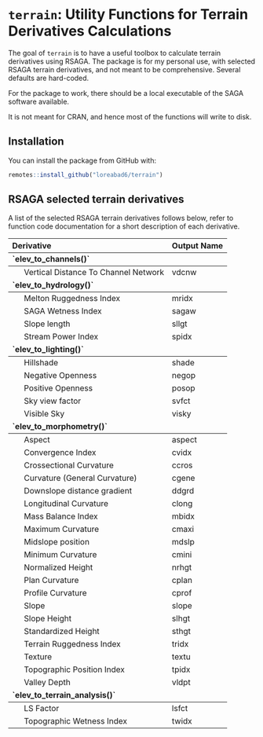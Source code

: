 
<!-- README.md is generated from README.Rmd. Please edit that file -->

# `terrain`: Utility Functions for Terrain Derivatives Calculations

<!-- badges: start -->
<!-- badges: end -->

The goal of `terrain` is to have a useful toolbox to calculate terrain
derivatives using RSAGA. The package is for my personal use, with
selected RSAGA terrain derivatives, and not meant to be comprehensive.
Several defaults are hard-coded.

For the package to work, there should be a local executable of the SAGA
software available.

It is not meant for CRAN, and hence most of the functions will write to
disk.

## Installation

You can install the package from GitHub with:

``` r
remotes::install_github("loreabad6/terrain")
```

## RSAGA selected terrain derivatives

A list of the selected RSAGA terrain derivatives follows below, refer to
function code documentation for a short description of each derivative.

<table>
<thead>
<tr>
<th style="text-align:left;">
Derivative
</th>
<th style="text-align:left;">
Output Name
</th>
</tr>
</thead>
<tbody>
<tr grouplength="1">
<td colspan="2" style="border-bottom: 1px solid;">
<strong>`elev_to_channels()`</strong>
</td>
</tr>
<tr>
<td style="text-align:left; padding-left: 2em;" indentlevel="1">
Vertical Distance To Channel Network
</td>
<td style="text-align:left;">
vdcnw
</td>
</tr>
<tr grouplength="4">
<td colspan="2" style="border-bottom: 1px solid;">
<strong>`elev_to_hydrology()`</strong>
</td>
</tr>
<tr>
<td style="text-align:left; padding-left: 2em;" indentlevel="1">
Melton Ruggedness Index
</td>
<td style="text-align:left;">
mridx
</td>
</tr>
<tr>
<td style="text-align:left; padding-left: 2em;" indentlevel="1">
SAGA Wetness Index
</td>
<td style="text-align:left;">
sagaw
</td>
</tr>
<tr>
<td style="text-align:left; padding-left: 2em;" indentlevel="1">
Slope length
</td>
<td style="text-align:left;">
sllgt
</td>
</tr>
<tr>
<td style="text-align:left; padding-left: 2em;" indentlevel="1">
Stream Power Index
</td>
<td style="text-align:left;">
spidx
</td>
</tr>
<tr grouplength="5">
<td colspan="2" style="border-bottom: 1px solid;">
<strong>`elev_to_lighting()`</strong>
</td>
</tr>
<tr>
<td style="text-align:left; padding-left: 2em;" indentlevel="1">
Hillshade
</td>
<td style="text-align:left;">
shade
</td>
</tr>
<tr>
<td style="text-align:left; padding-left: 2em;" indentlevel="1">
Negative Openness
</td>
<td style="text-align:left;">
negop
</td>
</tr>
<tr>
<td style="text-align:left; padding-left: 2em;" indentlevel="1">
Positive Openness
</td>
<td style="text-align:left;">
posop
</td>
</tr>
<tr>
<td style="text-align:left; padding-left: 2em;" indentlevel="1">
Sky view factor
</td>
<td style="text-align:left;">
svfct
</td>
</tr>
<tr>
<td style="text-align:left; padding-left: 2em;" indentlevel="1">
Visible Sky
</td>
<td style="text-align:left;">
visky
</td>
</tr>
<tr grouplength="20">
<td colspan="2" style="border-bottom: 1px solid;">
<strong>`elev_to_morphometry()`</strong>
</td>
</tr>
<tr>
<td style="text-align:left; padding-left: 2em;" indentlevel="1">
Aspect
</td>
<td style="text-align:left;">
aspect
</td>
</tr>
<tr>
<td style="text-align:left; padding-left: 2em;" indentlevel="1">
Convergence Index
</td>
<td style="text-align:left;">
cvidx
</td>
</tr>
<tr>
<td style="text-align:left; padding-left: 2em;" indentlevel="1">
Crossectional Curvature
</td>
<td style="text-align:left;">
ccros
</td>
</tr>
<tr>
<td style="text-align:left; padding-left: 2em;" indentlevel="1">
Curvature (General Curvature)
</td>
<td style="text-align:left;">
cgene
</td>
</tr>
<tr>
<td style="text-align:left; padding-left: 2em;" indentlevel="1">
Downslope distance gradient
</td>
<td style="text-align:left;">
ddgrd
</td>
</tr>
<tr>
<td style="text-align:left; padding-left: 2em;" indentlevel="1">
Longitudinal Curvature
</td>
<td style="text-align:left;">
clong
</td>
</tr>
<tr>
<td style="text-align:left; padding-left: 2em;" indentlevel="1">
Mass Balance Index
</td>
<td style="text-align:left;">
mbidx
</td>
</tr>
<tr>
<td style="text-align:left; padding-left: 2em;" indentlevel="1">
Maximum Curvature
</td>
<td style="text-align:left;">
cmaxi
</td>
</tr>
<tr>
<td style="text-align:left; padding-left: 2em;" indentlevel="1">
Midslope position
</td>
<td style="text-align:left;">
mdslp
</td>
</tr>
<tr>
<td style="text-align:left; padding-left: 2em;" indentlevel="1">
Minimum Curvature
</td>
<td style="text-align:left;">
cmini
</td>
</tr>
<tr>
<td style="text-align:left; padding-left: 2em;" indentlevel="1">
Normalized Height
</td>
<td style="text-align:left;">
nrhgt
</td>
</tr>
<tr>
<td style="text-align:left; padding-left: 2em;" indentlevel="1">
Plan Curvature
</td>
<td style="text-align:left;">
cplan
</td>
</tr>
<tr>
<td style="text-align:left; padding-left: 2em;" indentlevel="1">
Profile Curvature
</td>
<td style="text-align:left;">
cprof
</td>
</tr>
<tr>
<td style="text-align:left; padding-left: 2em;" indentlevel="1">
Slope
</td>
<td style="text-align:left;">
slope
</td>
</tr>
<tr>
<td style="text-align:left; padding-left: 2em;" indentlevel="1">
Slope Height
</td>
<td style="text-align:left;">
slhgt
</td>
</tr>
<tr>
<td style="text-align:left; padding-left: 2em;" indentlevel="1">
Standardized Height
</td>
<td style="text-align:left;">
sthgt
</td>
</tr>
<tr>
<td style="text-align:left; padding-left: 2em;" indentlevel="1">
Terrain Ruggedness Index
</td>
<td style="text-align:left;">
tridx
</td>
</tr>
<tr>
<td style="text-align:left; padding-left: 2em;" indentlevel="1">
Texture
</td>
<td style="text-align:left;">
textu
</td>
</tr>
<tr>
<td style="text-align:left; padding-left: 2em;" indentlevel="1">
Topographic Position Index
</td>
<td style="text-align:left;">
tpidx
</td>
</tr>
<tr>
<td style="text-align:left; padding-left: 2em;" indentlevel="1">
Valley Depth
</td>
<td style="text-align:left;">
vldpt
</td>
</tr>
<tr grouplength="2">
<td colspan="2" style="border-bottom: 1px solid;">
<strong>`elev_to_terrain_analysis()`</strong>
</td>
</tr>
<tr>
<td style="text-align:left; padding-left: 2em;" indentlevel="1">
LS Factor
</td>
<td style="text-align:left;">
lsfct
</td>
</tr>
<tr>
<td style="text-align:left; padding-left: 2em;" indentlevel="1">
Topographic Wetness Index
</td>
<td style="text-align:left;">
twidx
</td>
</tr>
</tbody>
</table>
